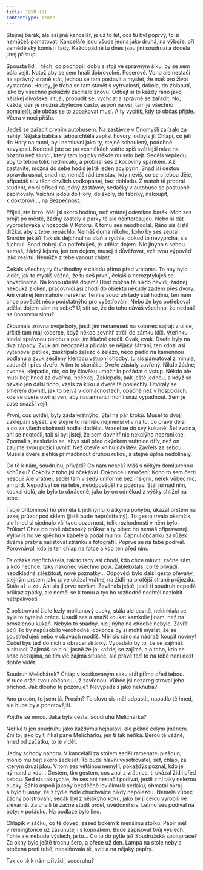 ```yaml
---
title: 1958 (2)
contentType: prose
---
```


Stejnej barák, ale asi jiná kancelář, je už to let, cos tu byl poprvý, to si nemůžeš pamatovat. Kanceláře jsou všude jedna jako druhá, na výboře, při zemědělský komisi i tady. Každopádně tu dnes jsou jiní soudruzi a docela jinej přístup.

Spousta lidí, i těch, co pochopili dobu a stojí ve správným šiku, by se sem bála vejít. Natož aby se sem hnali dobrovolně. Poserové. Vono ale nestačí na správný straně stát, jednou se tam postavit a myslet, že máš pro život vystaráno. Houby, je třeba se tam stavět s vytrvalostí, dokola, do zblbnutí, jako by všechno pokaždý začínalo znovu. Odbejt si to každý ráno jako nějakej divošskej rituál, probudit se, vychcat a správně se zařadit. No, každej den je možná zbytečně často, aspoň na vsi, tam je všechno pomalejší, ale občas se to zopakovat musí. A ty vycítíš, kdy to občas přijde. Včera v noci přišlo.

Jedeš se zařadit prvním autobusem. Na zastávce v Onomyšli zalízalo za nehty. Nějaká babka s tebou chtěla zaplíst hovory, odbyls ji. Chlapi, co jeli do Hory na ranní, byli nemluvní jako ty, stejně schoulený, podobně nevyspalí. Kodrcali jste se po vesničkách vstříc spíš světlejší mlze na obzoru než slunci, který tam logicky někde muselo bejt. Seděls vepředu, aby to tebou tolik nedrncalo, a probíral ses z kocoviny spánkem. Až zastavíte, možná do sebe hodíš ještě jeden acylpyrin. Snad jsi cestou opravdu usnul, snad ne, nemáš rád ten stav, kdy nevíš, co se s tebou děje, připadáš si v těch chvílích vodkopanej, bez dohledu. Z mátoh tě probral student, co si přised na jedný zastávce, sedačky v autobuse se postupně zaplňovaly. Všichni jedou do Hory, do školy, do fabriky, nakoupit, k doktorovi…, na Bezpečnost.

Přijeli jste brzo. Měl jsi skoro hodinu, než vrátnej odemkne barák. Moh ses projít po městě, žádný kostely a parky tě ale neinteresujou. Nebo si dát vyprošťováka v hospodě V Kotoru. K tomu ses neodhodlal. Ráno sis čistil držku, aby z tebe nepáchlo. Nemáš doma nikoho, koho by ses zeptal: Smrdím ještě? Tak sis dejchnul na dlaň a rychle, dokud to nevyprchá, sis čichnul. Snad dobrý. Co potřebuješ, je udělat dojem. Nic jinýho s sebou nemáš, žádný lejstra, jen ten dojem, musej ti důvěřovat, vzít tvou výpověď jako realitu. Nemůže z tebe vanout chlast.

Čekals všechny ty čtvrthodiny v chladu přímo před vratama. To aby bylo vidět, jak to myslíš vážně, že tu seš první, čekáš a nerozptyluješ se hovadinama. Na koho uděláš dojem? Dost možná tě nikdo nevidí, žádnej nekouká z oken, pracovníci asi chodí do objektu někudy zadem přes dvory. Ani vrátnej těm nahoře neřekne: Tenhle soudruh tady stál hodinu, ten nám chce povědět něco podstatnýho pro vyšetřování. Nebo že bys potřeboval udělat dojem sám na sebe? Ujistit se, že do toho dáváš všechno, že nedbáš na únorovou slotu?

Zkoumals zrovna svoje boty, jestli jim nenaneseš na koberec sajrajt z ulice, určitě tam maj koberce, když někdo zevnitř strčil do zámku klíč. Vteřinku hledal správnou polohu a pak jím hlučně otočil. Cvak, cvak. Dveře byly na dva západy. Zvuk ani nedozněl a přidalo se nějaký šátrání, ten kdosi asi vytahoval petlice, zaskřípalo železo o železo, něco padlo na kamennou podlahu a zvuk zesílený klenbou vstupní chodby, tu sis pamatoval z minula, zaduněl i přes dveře. A tím to skončilo. Dveře zůstaly zavřený. Nikde žádnej zvonek, klepadlo, nic, co by člověku umožnilo požádat o vstup. Někdo ale musí bejt hned za dveřma, nečekej. Zaklepals, pak ještě jednou, a když se ozvalo jen další ticho, vzals za kliku a dveře tě poslechly. Otvíraly se směrem dovnitř, jak to bejvá v domácnostech, opačně než v hospodách, kde se dveře otvíraj ven, aby nacamranci mohli snáz vypadnout. Sem je zase snazší vejít.

První, cos uviděl, byly záda vrátnýho. Stál na pár kroků. Musel to dvojí zaklepání slyšet, ale stejně to nemělo nejmenší vliv na to, co právě dělal a co za všech okolností hodlal dodělat. Vracel se do svý kukaně. Šel zvolna, ani se neotočil, tak si byl jistej, že sem dovnitř nic nekalýho nepronikne. Zpomalils, neslušelo se, abys stál před okýnkem vrátnice dřív, než on zaujme svou pozici uvnitř. Než otevře knihu návštěv. Zavřels za sebou. Musels dveře zlehka přimáčknout druhou rukou, a stejně úplně nedolíhaly.

Co tě k nám, soudruhu, přivádí? Co nám neseš? Máš s někým domluvenou schůzku? Cokoliv z toho jsi očekával. Dokonce i zavrčení: Koho to sem čerti nesou? Ale vrátnej, seděl tam v šedý uniformě bez insignií, neřek vůbec nic, ani prd. Nepodíval se na tebe, neodpověděl na pozdrav. Stál jsi nad ním, koukal dolů, ale bylo to obráceně, jako by on odněkud z výšky shlížel na tebe.

Tvoje přítomnost ho přiměla k jedinýmu krátkýmu pohybu, ukázal prstem na úzkej průzor pod sklem (jistě bude neprůstřelný). To gesto trvalo okamžik, ale hned si sjednalo vší tvou pozornost, tolik rozhodnosti v něm bylo. Průkaz! Chce po tobě občanský průkaz a ty blbec ho nemáš připravenej. Vylovils ho ve spěchu v kabele a podal mu ho. Čapnul občanku za růžek dvěma prsty a nalistoval stránku s fotografií. Poprvé se na tebe podíval. Porovnával, kdo je ten chlap na fotce a kdo ten před ním.

Ta otázka nepřicházela, tak to tady asi chodí, kdo chce mluvit, začne sám, a kdo nechce, taky nakonec všechno poví. Zablekotals, co tě přivádí, neodkladná záležitost, nové poznatky… Odpovědí bylo další gesto převahy, stejným prstem jako prve ukázal vrátnej na židli na protější straně průjezdu. Stála až u zdi. Ani sis jí prve nevšim. Zaváhals ještě, jestli ti soudruh nepodá průkaz zpátky, ale neměl se k tomu a tys ho rozhodně nechtěl nazlobit netrpělivostí.

Z polstrování židle lezly molitanový cucky, stála ale pevně, ne­kinklala se, byla to bytelná práce. Usadil ses a snažil koukat kamkoliv jinam, než na prosklenou kukaň. Nebylo to snadný, nic jinýho na chodbě nebylo. Zavřít oči? To by nepůsobilo věrohodně, dokonce by si mohli myslet, že se soustřeďuješ nebo v obavách modlíš. Měl sis ráno na nádraží koupit noviny! Čučel bys teď do nich a obracel stránky. Vypadalo by to, že se zajímáš o situaci. Zajímáš se o ni, jasně že jo, každej se zajímá, a o toho, kdo se snad nezajímá, se tím víc zajímá situace, ale právě teď to na tobě není dost dobře vidět.

Soudruh Melichárek? Chlap v kostkovaným saku stál přímo před tebou. V ruce držel tvou občanku, už zavřenou. Vůbec jsi nezaregistroval jeho příchod. Jak dlouho tě pozoruje? Nevypadals jako nekňuba?

Ano prosím, to jsem já. Prosím? To slovo sis měl odpustit, napadlo tě hned, ale huba byla pohotovější.

Pojďte se mnou. Jaká byla cesta, soudruhu Melichárku?

Neříká ti jen soudruhu jako každýmu hejhulovi, ale pěkně celým jménem. Zní to, jako by ti říkal pane Melichárku, jen ti tak neříká. Berou tě vážně, hned od začátku, to je vidět.

Jedny schody nahoru. V kanceláři za stolem seděl ramenatej plešoun, mohlo mu bejt skoro šedesát. To bude hlavní vyšetřovatel, šéf, chlap, za kterým druzí jdou. V tom ses většinou nemýlil, pokaž­dýs poznal, kdo je nýmand a kdo… Gestem, tím gestem, cos znal z vrátnice, ti ukázal židli před sebou. Sed sis tak rychle, že ses ani nestačil podívat, jestli z ní taky nelezou cucky. Šáhls aspoň jakoby bezděčně levičkou k sedáku, ohmatal okraj a bylo ti jasný, že z týdle židle chuchvalce nikdy nepolezou. Neměla vůbec žádný polstrování, sedák byl z nějakýho kovu, jako by ji celou vyrobili ve slévárně. Za chvíli tě začne studit prdel, uvědomil sis. Letmo ses podíval na boty: v pořádku. Na podlaze bylo lino.

Chlapík v sáčku, co tě doved, zased bokem k menšímu stolku. Papír měl v remingtonce už zasunutej i s kopírákem. Bude zapisovat tvůj výslech. Tohle ale nebude výslech, je to… Co to do pytle je? Soudružská spolupráce? Za okny bylo ještě trochu šero, a přece už den. Lampa na stole nebyla otočená proti tobě, neoslňovala tě, svítila na nějaký papíry.

Tak co tě k nám přivádí, soudruhu?
